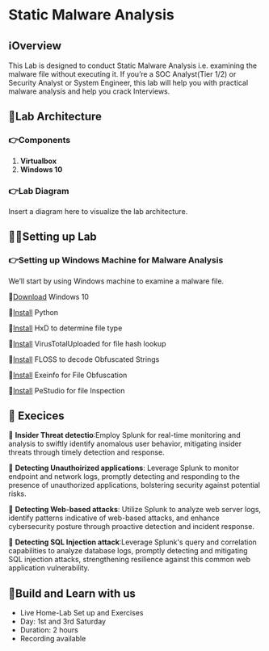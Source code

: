 # Static Malware Analysis

## ℹ️Overview


This Lab is designed to conduct Static Malware Analysis i.e. examining the malware file without executing it. If you’re a SOC Analyst(Tier 1/2) or Security Analyst or System Engineer, this lab will help you with practical malware analysis and help you crack Interviews.


## 📄Lab Architecture

### 👉Components

1. **Virtualbox**
2. **Windows 10**

### 👉Lab Diagram

Insert a diagram here to visualize the lab architecture.

## 🧑‍💻Setting up Lab

### 👉Setting up Windows Machine for Malware Analysis
We’ll start by using Windows machine to examine a malware file.

📍[Download](https://developer.microsoft.com/en-us/windows/downloads/virtual-machines/) Windows 10 

📍[Install](https://www.python.org/downloads/) Python

📍[Install](http://www.nirsoft.net/utils/hash_my_files.html) HxD to determine file type

📍[Install](https://github.com/SamuelTulach/VirusTotalUploader/releases) VirusTotalUploaded for file hash lookup

📍[Install](https://github.com/mandiant/flare-floss) FLOSS to decode Obfuscated Strings 

📍[Install](https://exeinfo-pe.en.uptodown.com/windows) Exeinfo for File Obfuscation 

📍[Install](https://www.winitor.com/download) PeStudio for file Inspection 


## 📁 Execices
📍 **Insider Threat detectio**:Employ Splunk for real-time monitoring and analysis to swiftly identify anomalous user behavior, mitigating insider threats through timely detection and response.

📍 **Detecting Unauthoirized applications**: Leverage Splunk to monitor endpoint and network logs, promptly detecting and responding to the presence of unauthorized applications, bolstering security against potential risks.

📍 **Detecting Web-based attacks**: Utilize Splunk to analyze web server logs, identify patterns indicative of web-based attacks, and enhance cybersecurity posture through proactive detection and incident response.

📍 **Detecting SQL Injection attack**:Leverage Splunk's query and correlation capabilities to analyze database logs, promptly detecting and mitigating SQL injection attacks, strengthening resilience against this common web application vulnerability.


## 🔴Build and Learn with us
- Live Home-Lab Set up and Exercises
- Day: 1st and 3rd Saturday
- Duration: 2 hours
- Recording available
